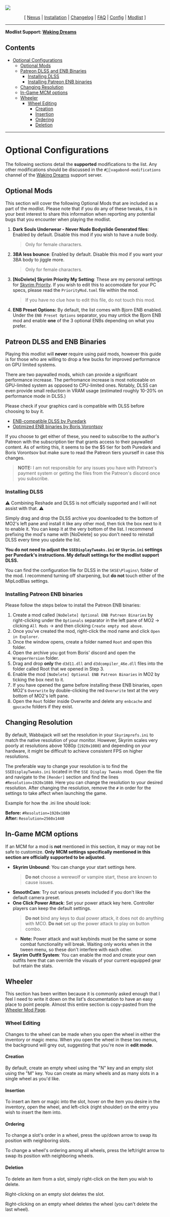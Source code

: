 ![](https://raw.githubusercontent.com/Oghma-Infinium/Vagabond/main/images/banner.png)

<p align="center">
  [ <a href="https://www.nexusmods.com/skyrimspecialedition/mods/95364">Nexus</a> |
  <a href="https://github.com/Oghma-Infinium/Vagabond/blob/main/README.md">Installation</a> |
  <a href="https://github.com/Oghma-Infinium/Vagabond/blob/main/CHANGELOG.md">Changelog</a> |
  <a href="https://github.com/Oghma-Infinium/Vagabond/blob/main/Documentation/FAQ.md">FAQ</a> |
  <a href="https://github.com/Oghma-Infinium/Vagabond/blob/main/Documentation/CONFIG.md">Config</a> |
  <a href="https://loadorderlibrary.com/lists/vagabond">Modlist</a> ]
</p>

---

**Modlist Support: [Waking Dreams](https://discord.gg/wakingdreams)**

## Contents
- [Optional Configurations](#optional-configurations)
  - [Optional Mods](#optional-mods)
  - [Patreon DLSS and ENB Binaries](#patreon-dlss-and-enb-binaries)
    - [Installing DLSS](#installing-dlss)
    - [Installing Patreon ENB binaries](#installing-patreon-enb-binaries)
  - [Changing Resolution](#changing-resolution)
  - [In-Game MCM options](#in-game-mcm-options)
  - [Wheeler](#wheeler)
    - [Wheel Editing](#wheel-editing)
      - [Creation](#creation)
      - [Insertion](#insertion)
      - [Ordering](#ordering)
      - [Deletion](#deletion)


---

# Optional Configurations

The following sections detail the **supported** modifications to the list. Any other modifications should be discussed in the `#🧠│vagabond-modifications` channel of the [Waking Dreams](https://discord.gg/wakingdreams) support server.

## Optional Mods

This section will cover the following Optional Mods that are included as a part of the modlist. Please note that if you do any of these tweaks, it is in your best interest to share this information when reporting any potential bugs that you encounter when playing the modlist.

 1. **Dark Souls Underwear - Never Nude Bodyslide Generated files**: Enabled by default. Disable this mod if you wish to have a nude body.
    > Only for female characters.
 2. **3BA less bounce**: Enabled by default. Disable this mod if you want your 3BA body to jiggle more.
    > Only for female characters.
 3. **[NoDelete] Skyrim Priority My Setting**: These are my personal settings for [Skyrim Priority](https://www.nexusmods.com/skyrimspecialedition/mods/50129). If you wish to edit this to accomodate for your PC specs, please read the `PriorityMod.toml` file within the mod.
    > If you have no clue how to edit this file, do not touch this mod.
 4. **ENB Preset Options:** By default, the list comes with Bjorn ENB enabled. Under the `ENB Preset Options` separator, you may untick the Bjorn ENB mod and enable **one** of the 3 optional ENBs depending on what you prefer.


## Patreon DLSS and ENB Binaries

Playing this modlist will **never** require using paid mods, however this guide is for those who are willing to drop a few bucks for improved performance on GPU limited systems.

There are two paywalled mods, which can provide a significant performance increase. The perfromance increase is most noticeable on GPU-limited system as opposed to CPU-limited ones. Notably, DLSS can even provide small reduction in VRAM usage (estimated roughly 10-20% on performance mode in DLSS.)

Please check if your graphics card is compatible with DLSS before choosing to buy it.

- [ENB-compatible DLSS by Puredark](https://www.patreon.com/PureDark)
- [Optimized ENB binaries by Boris Vorontsov](https://www.patreon.com/enb)

If you choose to get either of these, you need to subscribe to the author's Patreon with the subscription tier that grants access to their paywalled content. As of writing this, it seems to be the $5 tier for both Puredark and Boris Vorontsov but make sure to read the Patreon tiers yourself in case this changes.
> **NOTE:** I am not responsible for any issues you have with Patreon's payment system or getting the files from the Patreon's discord once you subscribe.

### Installing DLSS

⚠ Combining Reshade and DLSS is not officially supported and I will not assist with that. ⚠

Simply drag and drop the DLSS archive you downloaded to the bottom of MO2's left pane and install it like any other mod, then tick the box next to it to enable it. You can keep it at the very bottom of the list. I recommend prefixing the mod's name with [NoDelete] so you don't need to reinstall DLSS every time you update the list.

**You do not need to adjust the `SSEDisplayTweaks.ini` or `Skyrim.ini` settings per Puredark's instructions. My default settings for the modlist support DLSS.**

You can find the configuration file for DLSS in the `SKSE\Plugins\` folder of the mod. I recommend turning off sharpening, but **do not** touch either of the MipLodBias settings.

### Installing Patreon ENB binaries

Please follow the steps below to install the Patreon ENB binaries:

1. Create a mod called `[NoDelete] Optional ENB Patreon Binaries` by right-clicking under the `Optionals` separator in the left pane of MO2 -> clicking `All Mods` -> and then clicking `Create empty mod above`.
2. Once you've created the mod, right-click the mod name and click `Open in Explorer`.
3. Once the window opens, create a folder named `Root` and open this folder.
4. Open the archive you got from Boris' discord and open the `WrapperVersion` folder.
5. Drag and drop **only** the `d3d11.dll` and `d3dcompiler_46e.dll` files into the folder called Root that we opened in Step 3.
6. Enable the mod `[NoDelete] Optional ENB Patreon Binaries` in MO2 by ticking the box next to it.
7. If you have opened the game before installing these ENB binaries, open MO2's `Overwrite` by double-clicking the red `Overwrite` text at the very bottom of MO2's left pane.
8. Open the `Root` folder inside Overwrite and delete any `enbcache` and `gpucache` folders if they exist.

## Changing Resolution

By default, Wabbajack will set the resolution in your `Skyrimprefs.ini` to match the native resolution of your monitor. However, Skyrim scales very poorly at resolutions above 1080p (`1920x1080`) and depending on your hardware, it might be difficult to achieve consistent FPS on higher resolutions.

The preferable way to change your resolution is to find the `SSEDisplayTweaks.ini` located in the `SSE Display Tweaks` mod. Open the file and navigate to the `[Render]` section and find the lines `#Resolution=1920x1080`. Here you can change the resolution to your desired resolution. After changing the resolution, remove the `#` in order for the settings to take affect when launching the game.

Example for how the .ini line should look:

**Before:** `#Resolution=1920x1080`  
**After:** `Resolution=2560x1440`

## In-Game MCM options

If an MCM for a mod is **not** mentioned in this section, it may or may not be safe to customize. **Only MCM settings specifically mentioned in this section are officially supported to be adjusted.**

 - **Skyrim Unbound**: You can change your start settings here. 
    >**Do not** choose a werewolf or vampire start, these are known to cause issues.
 - **SmoothCam**: Try out various presets included if you don't like the default camera preset.
 - **One Click Power Attack**: Set your power attack key here. Controller players can keep the default settings.
    > **Do not** bind any keys to dual power attack, it does not do anything with MCO. **Do not** set up the power attack to play on button combo. 
	- **Note:** Power attack and wait keybinds must be the same or some combat functionality will break. Waiting only works when in the tween menu, so these don't interfere with each other.
 - **Skyrim Outfit System**: You can enable the mod and create your own outfits here that can override the visuals of your current equipped gear but retain the stats.

## Wheeler

This section has been written because it is commonly asked enough that I feel I need to write it down on the list's documentation to have an easy place to point people. Almost this entire section is copy-pasted from the [Wheeler Mod Page](https://www.nexusmods.com/skyrimspecialedition/mods/97345).

### Wheel Editing

Changes to the wheel can be made when you open the wheel in either the inventory or magic menu. When you open the wheel in these two menus, the background will grey out, suggesting that you're now in **edit mode**.

#### Creation

By default, create an empty wheel using the "N" key and an empty slot using the "M" key. You can create as many wheels and as many slots in a single wheel as you'd like.

#### Insertion

To insert an item or magic into the slot, hover on the item you desire in the inventory, open the wheel, and left-click (right shoulder) on the entry you wish to insert the item into.

#### Ordering

To change a slot's order in a wheel, press the up/down arrow to swap its position with neighboring slots.

To change a wheel's ordering among all wheels, press the left/right arrow to swap its position with neighboring wheels.

#### Deletion

To delete an item from a slot, simply right-click on the item you wish to delete.

Right-clicking on an empty slot deletes the slot.

Right-clicking on an empty wheel deletes the wheel (you can't delete the last wheel).
